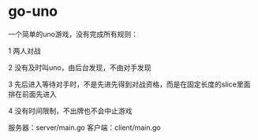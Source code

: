 go-uno
======

一个简单的uno游戏，没有完成所有规则：

1 两人对战

2 没有及时叫uno，由后台发现，不由对手发现

3 先后进入等待对手时，不是先进先得到对战资格，而是在固定长度的slice里面排在前面先进入

4 没有时间限制，不出牌也不会中止游戏

服务器：server/main.go
客户端：client/main.go

